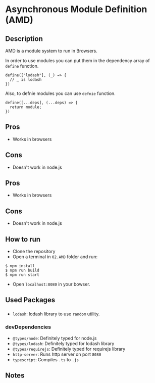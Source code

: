 # Asynchronous Module Definition (AMD)

## Description

AMD is a module system to run in Browsers.

In order to use modules you can put them in the dependency array of `define` function.

```
define(["lodash"], (_) => {
  // _ is lodash
})
```

Also, to defnie modules you can use `defnie` function.

```
define([...deps], (...deps) => {
  return module;
})
```

## Pros

- Works in browsers

## Cons

- Doesn't work in node.js

## Pros

- Works in browsers

## Cons

- Doesn't work in node.js

## How to run

- Clone the repository
- Open a terminal in `02.AMD` folder and run:

```
$ npm install
$ npm run build
$ npm run start
```

- Open `localhost:8080` in your bowser.

## Used Packages

###

- `lodash`: lodash library to use `random` utility.

### devDependencies

- `@types/node`: Definitely typed for node.js
- `@types/lodash`: Definitely typed for lodash library
- `@types/requirejs`: Definitely typed for requirejs library
- `http-server`: Runs http server on port `8080`
- `typescript`: Compiles `.ts` to `.js`

## Notes
